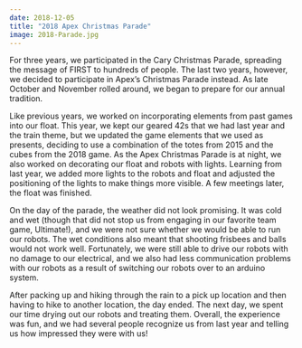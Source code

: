 ```yaml
---
date: 2018-12-05
title: "2018 Apex Christmas Parade"
image: 2018-Parade.jpg
---
```


For three years, we participated in the Cary Christmas Parade, spreading the message of FIRST to hundreds of people. The last two years, however, we decided to participate in Apex’s Christmas Parade instead. As late October and November rolled around, we began to prepare for our annual tradition.

Like previous years, we worked on incorporating elements from past games into our float. This year, we kept our geared 42s that we had last year and the train theme, but we updated the game elements that we used as presents, deciding to use a combination of the totes from 2015 and the cubes from the 2018 game. As the Apex Christmas Parade is at night, we also worked on decorating our float and robots with lights. Learning from last year, we added more lights to the robots and float and adjusted the positioning of the lights to make things more visible. A few meetings later, the float was finished.

On the day of the parade, the weather did not look promising. It was cold and wet (though that did not stop us from engaging in our favorite team game, Ultimate!), and we were not sure whether we would be able to run our robots. The wet conditions also meant that shooting frisbees and balls would not work well. Fortunately, we were still able to drive our robots with no damage to our electrical, and we also had less communication problems with our robots as a result of switching our robots over to an arduino system.

After packing up and hiking through the rain to a pick up location and then having to hike to another location, the day ended. The next day, we spent our time drying out our robots and treating them. Overall, the experience was fun, and we had several people recognize us from last year and telling us how impressed they were with us!
